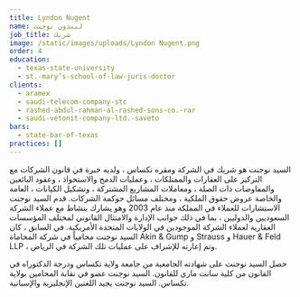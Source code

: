 ```yaml
---
title: Lyndon Nugent
name: ليندون نوجنت
job_title: شريك
image: /static/images/uploads/Lyndon Nugent.png
order: 4
education:
  - texas-state-university
  - st.-mary’s-school-of-law-juris-doctor
clients:
  - aramex
  - saudi-telecom-company-stc
  - rashed-abdul-rahman-al-rashed-sons-co.-rar
  - saudi-vetonit-company-ltd.-saveto
bars:
  - state-bar-of-texas
practices: []
---
```

السيد نوجنت هو شريك في الشركة ومقره تكساس ، ولديه خبرة في قانون الشركات مع التركيز على العقارات والممتلكات ، وعمليات الدمج والاستحواذ ، وعقود البائعين والمفاوضات ذات الصلة ، ومعاملات المشاريع المشتركة ، وتشكيل الكيانات ، العامة والخاصة عروض حقوق الملكية ، ومختلف مسائل حوكمة الشركات. قدم السيد نوجنت الاستشارات للعملاء في المملكة منذ عام 2003 وهو يشارك بنشاط مع عملاء الشركة السعوديين والدوليين ، بما في ذلك جوانب الإدارة والامتثال القانوني لمختلف المؤسسات العقارية لعملاء الشركة الموجودين في الولايات المتحدة الأمريكية. في السابق ، كان السيد نوجنت محامياً في شركة المحاماة Akin & Gump و Strauss و Hauer & Feld LLP ، وتم إعارته للإشراف على عمليات تلك الشركة في الرياض.

حصل السيد نوجنت على شهادته الجامعية من جامعة ولاية تكساس ودرجة الدكتوراه في القانون من كلية سانت ماري للقانون. السيد نوجنت عضو في نقابة المحامين بولاية تكساس. السيد نوجنت يجيد اللغتين الإنجليزية والإسبانية.
